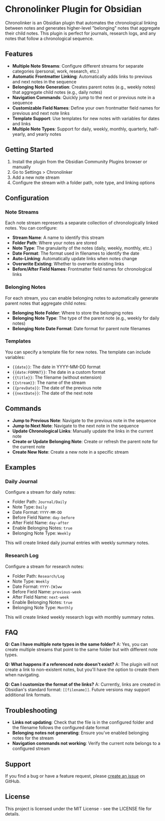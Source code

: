 # Chronolinker Plugin for Obsidian

Chronolinker is an Obsidian plugin that automates the chronological linking between notes and generates higher-level "belonging" notes that aggregate their child notes. This plugin is perfect for journals, research logs, and any notes that follow a chronological sequence.

## Features

- **Multiple Note Streams**: Configure different streams for separate categories (personal, work, research, etc.)
- **Automatic Frontmatter Linking**: Automatically adds links to previous and next notes in the sequence
- **Belonging Note Generation**: Creates parent notes (e.g., weekly notes) that aggregate child notes (e.g., daily notes)
- **Navigation Commands**: Quickly jump to the next or previous note in a sequence
- **Customizable Field Names**: Define your own frontmatter field names for previous and next note links
- **Template Support**: Use templates for new notes with variables for dates and links
- **Multiple Note Types**: Support for daily, weekly, monthly, quarterly, half-yearly, and yearly notes

## Getting Started

1. Install the plugin from the Obsidian Community Plugins browser or manually
2. Go to Settings > Chronolinker
3. Add a new note stream
4. Configure the stream with a folder path, note type, and linking options

## Configuration

### Note Streams

Each note stream represents a separate collection of chronologically linked notes. You can configure:

- **Stream Name**: A name to identify this stream
- **Folder Path**: Where your notes are stored
- **Note Type**: The granularity of the notes (daily, weekly, monthly, etc.)
- **Date Format**: The format used in filenames to identify the date
- **Auto-Linking**: Automatically update links when notes change
- **Overwrite Existing**: Whether to overwrite existing links
- **Before/After Field Names**: Frontmatter field names for chronological links

### Belonging Notes

For each stream, you can enable belonging notes to automatically generate parent notes that aggregate child notes:

- **Belonging Note Folder**: Where to store the belonging notes
- **Belonging Note Type**: The type of the parent note (e.g., weekly for daily notes)
- **Belonging Note Date Format**: Date format for parent note filenames

### Templates

You can specify a template file for new notes. The template can include variables:

- `{{date}}`: The date in YYYY-MM-DD format
- `{{date:FORMAT}}`: The date in a custom format
- `{{title}}`: The filename (without extension)
- `{{stream}}`: The name of the stream
- `{{prevDate}}`: The date of the previous note
- `{{nextDate}}`: The date of the next note

## Commands

- **Jump to Previous Note**: Navigate to the previous note in the sequence
- **Jump to Next Note**: Navigate to the next note in the sequence
- **Update Chronological Links**: Manually update the links in the current note
- **Create or Update Belonging Note**: Create or refresh the parent note for the current note
- **Create New Note**: Create a new note in a specific stream

## Examples

### Daily Journal

Configure a stream for daily notes:

- Folder Path: `Journal/Daily`
- Note Type: `Daily`
- Date Format: `YYYY-MM-DD`
- Before Field Name: `day-before`
- After Field Name: `day-after`
- Enable Belonging Notes: `true`
- Belonging Note Type: `Weekly`

This will create linked daily journal entries with weekly summary notes.

### Research Log

Configure a stream for research notes:

- Folder Path: `Research/Log`
- Note Type: `Weekly`
- Date Format: `YYYY-[W]ww`
- Before Field Name: `previous-week`
- After Field Name: `next-week`
- Enable Belonging Notes: `true`
- Belonging Note Type: `Monthly`

This will create linked weekly research logs with monthly summary notes.

## FAQ

**Q: Can I have multiple note types in the same folder?**
A: Yes, you can create multiple streams that point to the same folder but with different note types.

**Q: What happens if a referenced note doesn't exist?**
A: The plugin will not create a link to non-existent notes, but you'll have the option to create them when navigating.

**Q: Can I customize the format of the links?**
A: Currently, links are created in Obsidian's standard format: `[[filename]]`. Future versions may support additional link formats.

## Troubleshooting

- **Links not updating**: Check that the file is in the configured folder and the filename follows the configured date format
- **Belonging notes not generating**: Ensure you've enabled belonging notes for the stream
- **Navigation commands not working**: Verify the current note belongs to a configured stream

## Support

If you find a bug or have a feature request, please [create an issue](https://github.com/yourusername/obsidian-chronolinker/issues) on GitHub.

## License

This project is licensed under the MIT License - see the LICENSE file for details.
